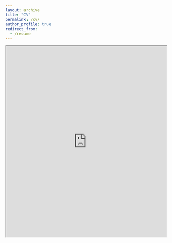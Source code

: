 ```yaml
---
layout: archive
title: "CV"
permalink: /cv/
author_profile: true
redirect_from:
  - /resume
---
```



<object data="https://whynot-cell.github.io/files/CV-Haoyu Wang.pdf" type="application/pdf" width="100%" height="600px">
    <iframe src="https://whynot-cell.github.io/files/CV-Haoyu Wang.pdf" width="100%" height="600px">
        This browser does not support PDFs. Please download the PDF to view it: <a href="https://whynot-cell.github.io/files/CV-Haoyu Wang.pdf">Download PDF</a>.
    </iframe>
</object>

